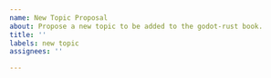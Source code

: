```yaml
---
name: New Topic Proposal
about: Propose a new topic to be added to the godot-rust book.
title: ''
labels: new topic
assignees: ''

---
```


<!-- 
Please be sure to provide the desired topic as well as why the topic would be a good fit for the book. Include which section this would belong to if relevant.
-->


